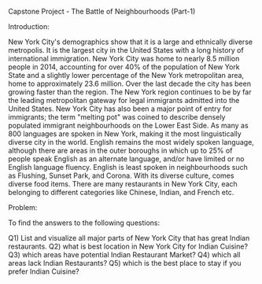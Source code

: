 Capstone Project - The Battle of Neighbourhoods (Part-1)

Introduction:

New York City's demographics show that it is a large and ethnically diverse metropolis. It is
the largest city in the United States with a long history of international immigration. New York
City was home to nearly 8.5 million people in 2014, accounting for over 40% of the population
of New York State and a slightly lower percentage of the New York metropolitan area, home
to approximately 23.6 million. Over the last decade the city has been growing faster than the
region. The New York region continues to be by far the leading metropolitan gateway for legal
immigrants admitted into the United States.
New York City has also been a major point of entry for immigrants; the term "melting pot"
was coined to describe densely populated immigrant neighbourhoods on the Lower East Side.
As many as 800 languages are spoken in New York, making it the most linguistically diverse
city in the world. English remains the most widely spoken language, although there are areas
in the outer boroughs in which up to 25% of people speak English as an alternate language,
and/or have limited or no English language fluency. English is least spoken in neighbourhoods
such as Flushing, Sunset Park, and Corona.
With its diverse culture, comes diverse food items. There are many restaurants in New York
City, each belonging to different categories like Chinese, Indian, and French etc.

Problem:

To find the answers to the following questions:

Q1) List and visualize all major parts of New York City that has great Indian restaurants.
Q2) what is best location in New York City for Indian Cuisine?
Q3) which areas have potential Indian Restaurant Market?
Q4) which all areas lack Indian Restaurants?
Q5) which is the best place to stay if you prefer Indian Cuisine?
